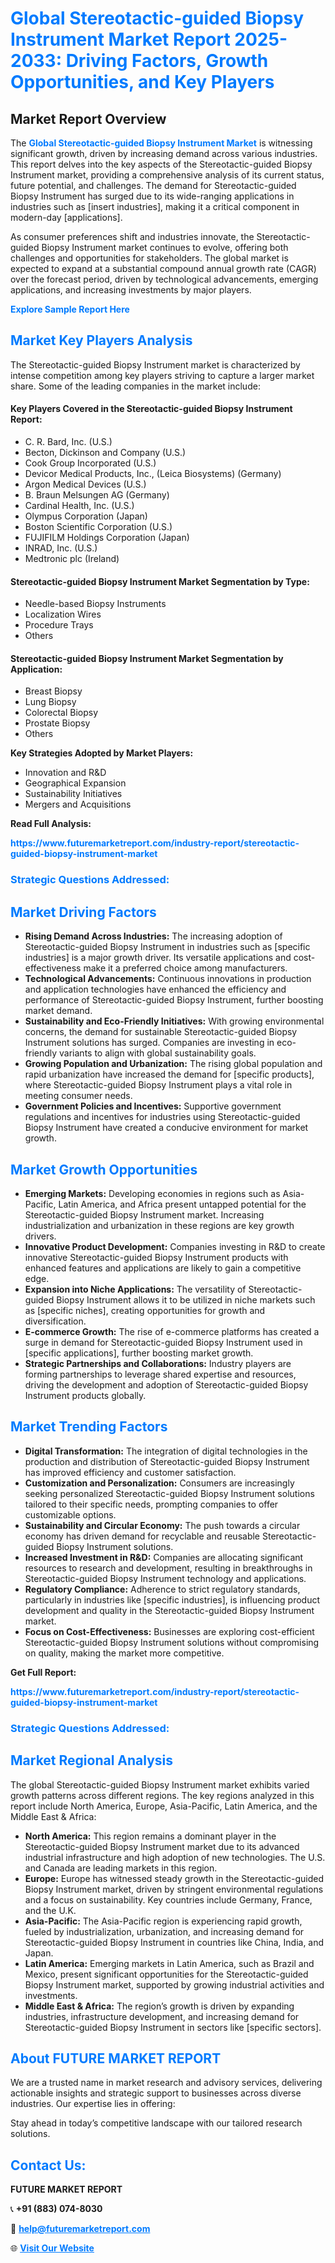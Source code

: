 <h1 style="color: #007BFF;">Global Stereotactic-guided Biopsy Instrument Market Report 2025-2033: Driving Factors, Growth Opportunities, and Key Players</h1>

<section id="overview">
<h2>Market Report Overview</h2>
<p>The <a href="https://www.futuremarketreport.com/industry-report/stereotactic-guided-biopsy-instrument-market" style="color: #007BFF; text-decoration: none;"><strong>Global Stereotactic-guided Biopsy Instrument Market</strong></a> is witnessing significant growth, driven by increasing demand across various industries. This report delves into the key aspects of the Stereotactic-guided Biopsy Instrument market, providing a comprehensive analysis of its current status, future potential, and challenges. The demand for Stereotactic-guided Biopsy Instrument has surged due to its wide-ranging applications in industries such as [insert industries], making it a critical component in modern-day [applications].</p>
<p>As consumer preferences shift and industries innovate, the Stereotactic-guided Biopsy Instrument market continues to evolve, offering both challenges and opportunities for stakeholders. The global market is expected to expand at a substantial compound annual growth rate (CAGR) over the forecast period, driven by technological advancements, emerging applications, and increasing investments by major players.</p>
</section>

<section id="overview">
<p><a href="https://www.futuremarketreport.com/request-sample/reportId=53960" style="color: #007BFF; text-decoration: none;"><strong>Explore Sample Report Here</strong></a></p>
</section>

<section id="key-players">
<h2 style="color: #007BFF;">Market Key Players Analysis</h2>
<p>The Stereotactic-guided Biopsy Instrument market is characterized by intense competition among key players striving to capture a larger market share. Some of the leading companies in the market include:</p>
<h4>Key Players Covered in the Stereotactic-guided Biopsy Instrument Report:</h4>
<ul><li>C. R. Bard, Inc. (U.S.)</li><li>Becton, Dickinson and Company (U.S.)</li><li>Cook Group Incorporated (U.S.)</li><li>Devicor Medical Products, Inc., (Leica Biosystems) (Germany)</li><li>Argon Medical Devices (U.S.)</li><li>B. Braun Melsungen AG (Germany)</li><li>Cardinal Health, Inc. (U.S.)</li><li>Olympus Corporation (Japan)</li><li>Boston Scientific Corporation (U.S.)</li><li>FUJIFILM Holdings Corporation (Japan)</li><li>INRAD, Inc. (U.S.)</li><li>Medtronic plc (Ireland)</li></ul>
<h4>Stereotactic-guided Biopsy Instrument Market Segmentation by Type:</h4>
<ul><li>Needle-based Biopsy Instruments</li><li>Localization Wires</li><li>Procedure Trays</li><li>Others</li></ul>

<h4>Stereotactic-guided Biopsy Instrument Market Segmentation by Application:</h4>
<ul><li>Breast Biopsy</li><li>Lung Biopsy</li><li>Colorectal Biopsy</li><li>Prostate Biopsy</li><li>Others</li></ul>
<p><strong>Key Strategies Adopted by Market Players:</strong></p>
<ul>
<li>Innovation and R&D</li>
<li>Geographical Expansion</li>
<li>Sustainability Initiatives</li>
<li>Mergers and Acquisitions</li>
</ul>
</section>

<section>
<p><strong>Read Full Analysis: </strong></p><a href="https://www.futuremarketreport.com/industry-report/stereotactic-guided-biopsy-instrument-market" style="color: #007BFF; text-decoration: none;"><strong>https://www.futuremarketreport.com/industry-report/stereotactic-guided-biopsy-instrument-market</strong></a>
<h3 style="color: #007BFF;">Strategic Questions Addressed:</h3>
</section>

<section id="driving-factors">
<h2 style="color: #007BFF;">Market Driving Factors</h2>
<ul>
<li><strong>Rising Demand Across Industries:</strong> The increasing adoption of Stereotactic-guided Biopsy Instrument in industries such as [specific industries] is a major growth driver. Its versatile applications and cost-effectiveness make it a preferred choice among manufacturers.</li>
<li><strong>Technological Advancements:</strong> Continuous innovations in production and application technologies have enhanced the efficiency and performance of Stereotactic-guided Biopsy Instrument, further boosting market demand.</li>
<li><strong>Sustainability and Eco-Friendly Initiatives:</strong> With growing environmental concerns, the demand for sustainable Stereotactic-guided Biopsy Instrument solutions has surged. Companies are investing in eco-friendly variants to align with global sustainability goals.</li>
<li><strong>Growing Population and Urbanization:</strong> The rising global population and rapid urbanization have increased the demand for [specific products], where Stereotactic-guided Biopsy Instrument plays a vital role in meeting consumer needs.</li>
<li><strong>Government Policies and Incentives:</strong> Supportive government regulations and incentives for industries using Stereotactic-guided Biopsy Instrument have created a conducive environment for market growth.</li>
</ul>
</section>

<section id="growth-opportunities">
<h2 style="color: #007BFF;">Market Growth Opportunities</h2>
<ul>
<li><strong>Emerging Markets:</strong> Developing economies in regions such as Asia-Pacific, Latin America, and Africa present untapped potential for the Stereotactic-guided Biopsy Instrument market. Increasing industrialization and urbanization in these regions are key growth drivers.</li>
<li><strong>Innovative Product Development:</strong> Companies investing in R&D to create innovative Stereotactic-guided Biopsy Instrument products with enhanced features and applications are likely to gain a competitive edge.</li>
<li><strong>Expansion into Niche Applications:</strong> The versatility of Stereotactic-guided Biopsy Instrument allows it to be utilized in niche markets such as [specific niches], creating opportunities for growth and diversification.</li>
<li><strong>E-commerce Growth:</strong> The rise of e-commerce platforms has created a surge in demand for Stereotactic-guided Biopsy Instrument used in [specific applications], further boosting market growth.</li>
<li><strong>Strategic Partnerships and Collaborations:</strong> Industry players are forming partnerships to leverage shared expertise and resources, driving the development and adoption of Stereotactic-guided Biopsy Instrument products globally.</li>
</ul>
</section>

<section id="trending-factors">
<h2 style="color: #007BFF;">Market Trending Factors</h2>
<ul>
<li><strong>Digital Transformation:</strong> The integration of digital technologies in the production and distribution of Stereotactic-guided Biopsy Instrument has improved efficiency and customer satisfaction.</li>
<li><strong>Customization and Personalization:</strong> Consumers are increasingly seeking personalized Stereotactic-guided Biopsy Instrument solutions tailored to their specific needs, prompting companies to offer customizable options.</li>
<li><strong>Sustainability and Circular Economy:</strong> The push towards a circular economy has driven demand for recyclable and reusable Stereotactic-guided Biopsy Instrument solutions.</li>
<li><strong>Increased Investment in R&D:</strong> Companies are allocating significant resources to research and development, resulting in breakthroughs in Stereotactic-guided Biopsy Instrument technology and applications.</li>
<li><strong>Regulatory Compliance:</strong> Adherence to strict regulatory standards, particularly in industries like [specific industries], is influencing product development and quality in the Stereotactic-guided Biopsy Instrument market.</li>
<li><strong>Focus on Cost-Effectiveness:</strong> Businesses are exploring cost-efficient Stereotactic-guided Biopsy Instrument solutions without compromising on quality, making the market more competitive.</li>
</ul>
</section>

<section>
<p><strong>Get Full Report: </strong></p><a href="https://www.futuremarketreport.com/industry-report/stereotactic-guided-biopsy-instrument-market" style="color: #007BFF; text-decoration: none;"><strong>https://www.futuremarketreport.com/industry-report/stereotactic-guided-biopsy-instrument-market</strong></a>
<h3 style="color: #007BFF;">Strategic Questions Addressed:</h3>
</section>


<section id="regional-analysis">
<h2 style="color: #007BFF;">Market Regional Analysis</h2>
<p>The global Stereotactic-guided Biopsy Instrument market exhibits varied growth patterns across different regions. The key regions analyzed in this report include North America, Europe, Asia-Pacific, Latin America, and the Middle East & Africa:</p>
<ul>
<li><strong>North America:</strong> This region remains a dominant player in the Stereotactic-guided Biopsy Instrument market due to its advanced industrial infrastructure and high adoption of new technologies. The U.S. and Canada are leading markets in this region.</li>
<li><strong>Europe:</strong> Europe has witnessed steady growth in the Stereotactic-guided Biopsy Instrument market, driven by stringent environmental regulations and a focus on sustainability. Key countries include Germany, France, and the U.K.</li>
<li><strong>Asia-Pacific:</strong> The Asia-Pacific region is experiencing rapid growth, fueled by industrialization, urbanization, and increasing demand for Stereotactic-guided Biopsy Instrument in countries like China, India, and Japan.</li>
<li><strong>Latin America:</strong> Emerging markets in Latin America, such as Brazil and Mexico, present significant opportunities for the Stereotactic-guided Biopsy Instrument market, supported by growing industrial activities and investments.</li>
<li><strong>Middle East & Africa:</strong> The region’s growth is driven by expanding industries, infrastructure development, and increasing demand for Stereotactic-guided Biopsy Instrument in sectors like [specific sectors].</li>
</ul>
</section>

<footer>
<h2 style="color: #007BFF;">About FUTURE MARKET REPORT</h2>
<p>We are a trusted name in market research and advisory services, delivering actionable insights and strategic support to businesses across diverse industries. Our expertise lies in offering:</p>

<p>Stay ahead in today’s competitive landscape with our tailored research solutions.</p>

<h2 style="color: #007BFF;">Contact Us:</h2>
<p><strong>FUTURE MARKET REPORT</strong></p>
<p>📞 <strong>+91 (883) 074-8030</strong></p>
<p>📧 <strong><a href="mailto:help@futuremarketreport.com" style="color: #007BFF;">help@futuremarketreport.com</a></strong></p>
<p>🌐 <strong><a href="https://www.futuremarketreport.com/" style="color: #007BFF;">Visit Our Website</a></strong></p>
</footer>